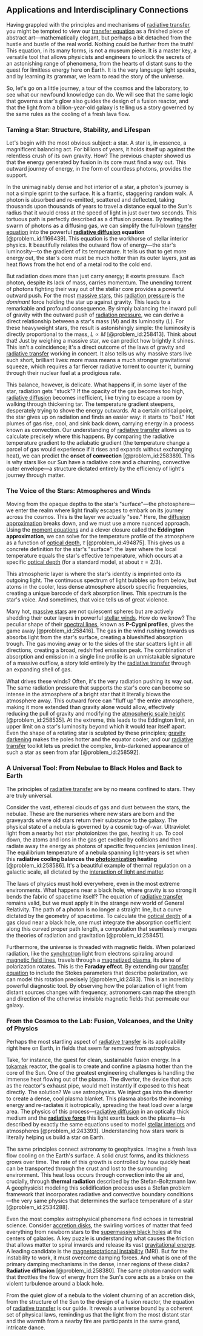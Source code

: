 ## Applications and Interdisciplinary Connections

Having grappled with the principles and mechanisms of [radiative transfer](@article_id:157954), you might be tempted to view our [transfer equation](@article_id:159760) as a finished piece of abstract art—mathematically elegant, but perhaps a bit detached from the hustle and bustle of the real world. Nothing could be further from the truth! This equation, in its many forms, is not a museum piece. It is a master key, a versatile tool that allows physicists and engineers to unlock the secrets of an astonishing range of phenomena, from the hearts of distant suns to the quest for limitless energy here on Earth. It is the very language light speaks, and by learning its grammar, we learn to read the story of the universe.

So, let's go on a little journey, a tour of the cosmos and the laboratory, to see what our newfound knowledge can do. We will see that the same logic that governs a star's glow also guides the design of a fusion reactor, and that the light from a billion-year-old galaxy is telling us a story governed by the same rules as the cooling of a fresh lava flow.

### Taming a Star: Structure, Stability, and Lifespan

Let's begin with the most obvious subject: a star. A star is, in essence, a magnificent balancing act. For billions of years, it holds itself up against the relentless crush of its own gravity. How? The previous chapter showed us that the energy generated by fusion in its core must find a way out. This outward journey of energy, in the form of countless photons, provides the support.

In the unimaginably dense and hot interior of a star, a photon's journey is not a simple sprint to the surface. It is a frantic, staggering random walk. A photon is absorbed and re-emitted, scattered and deflected, taking thousands upon thousands of years to travel a distance equal to the Sun's radius that it would cross at the speed of light in just over two seconds. This tortuous path is perfectly described as a diffusion process. By treating the swarm of photons as a diffusing gas, we can simplify the full-blown [transfer equation](@article_id:159760) into the powerful **[radiative diffusion](@article_id:157907) equation** [@problem_id:1166439]. This equation is the workhorse of stellar interior physics. It beautifully relates the outward flow of energy—the star's luminosity—to the gradient of its temperature. It tells us that to get more energy out, the star's core must be much hotter than its outer layers, just as heat flows from the hot end of a metal rod to the cold end.

But radiation does more than just carry energy; it exerts pressure. Each photon, despite its lack of mass, carries momentum. The unending torrent of photons fighting their way out of the stellar core provides a powerful outward push. For the most [massive stars](@article_id:159390), this [radiation pressure](@article_id:142662) is the *dominant* force holding the star up against gravity. This leads to a remarkable and profound consequence. By simply balancing the inward pull of gravity with the outward push of [radiation pressure](@article_id:142662), we can derive a direct relationship between a star's mass ($M$) and its luminosity ($L$). For these heavyweight stars, the result is astonishingly simple: the luminosity is directly proportional to the mass, $L \propto M$ [@problem_id:258413]. Think about that! Just by weighing a massive star, we can predict how brightly it shines. This isn't a coincidence; it's a direct outcome of the laws of gravity and [radiative transfer](@article_id:157954) working in concert. It also tells us why massive stars live such short, brilliant lives: more mass means a much stronger gravitational squeeze, which requires a far fiercer radiative torrent to counter it, burning through their nuclear fuel at a prodigious rate.

This balance, however, is delicate. What happens if, in some layer of the star, radiation gets "stuck"? If the opacity of the gas becomes too high, [radiative diffusion](@article_id:157907) becomes inefficient, like trying to escape a room by walking through thickening tar. The temperature gradient steepens, desperately trying to shove the energy outwards. At a certain critical point, the star gives up on radiation and finds an easier way: it starts to "boil." Hot plumes of gas rise, cool, and sink back down, carrying energy in a process known as convection. Our understanding of [radiative transfer](@article_id:157954) allows us to calculate precisely where this happens. By comparing the radiative temperature gradient to the adiabatic gradient (the temperature change a parcel of gas would experience if it rises and expands without exchanging heat), we can predict the **onset of convection** [@problem_id:258389]. This is why stars like our Sun have a radiative core and a churning, convective outer envelope—a structure dictated entirely by the efficiency of light's journey through matter.

### The Voice of the Stars: Atmospheres and Winds

Moving from the opaque depths to the star's "surface"—the photosphere—we enter the realm where light finally escapes to embark on its journey across the cosmos. This is the layer we actually "see." Here, the [diffusion approximation](@article_id:147436) breaks down, and we must use a more nuanced approach. Using the [moment equations](@article_id:149172) and a clever closure called the **Eddington approximation**, we can solve for the temperature profile of the atmosphere as a function of [optical depth](@article_id:158523), $\tau$ [@problem_id:494875]. This gives us a concrete definition for the star's "surface": the layer where the local temperature equals the star's effective temperature, which occurs at a specific [optical depth](@article_id:158523) (for a standard model, at about $\tau = 2/3$).

This atmospheric layer is where the star's identity is imprinted onto its outgoing light. The continuous spectrum of light bubbles up from below, but atoms in the cooler, less dense atmosphere absorb specific frequencies, creating a unique barcode of dark absorption lines. This spectrum is the star's voice. And sometimes, that voice tells us of great violence.

Many hot, [massive stars](@article_id:159390) are not quiescent spheres but are actively shedding their outer layers in powerful [stellar winds](@article_id:160892). How do we know? The peculiar shape of their [spectral lines](@article_id:157081), known as **P-Cygni profiles**, gives the game away [@problem_id:258416]. The gas in the wind rushing towards us absorbs light from the star's surface, creating a blueshifted absorption trough. The gas moving away or to the sides of the star scatters light in all directions, creating a broad, redshifted emission peak. The combination of absorption and emission in a single line profile is an unmistakable signature of a massive outflow, a story told entirely by the [radiative transfer](@article_id:157954) through an expanding shell of gas.

What drives these winds? Often, it's the very radiation pushing its way out. The same radiation pressure that supports the star's core can become so intense in the atmosphere of a bright star that it literally blows the atmosphere away. This outward force can "fluff up" the entire atmosphere, making it more extended than gravity alone would allow, effectively reducing the pull of gravity and modifying the [atmospheric scale height](@article_id:203014) [@problem_id:258535]. At the extreme, this leads to the Eddington limit, an upper limit on a star's luminosity beyond which it would tear itself apart. Even the shape of a rotating star is sculpted by these principles; [gravity darkening](@article_id:161282) makes the poles hotter and the equator cooler, and our [radiative transfer](@article_id:157954) toolkit lets us predict the complex, limb-darkened appearance of such a star as seen from afar [@problem_id:258592].

### A Universal Tool: From Nebulae to Black Holes and Back to Earth

The principles of [radiative transfer](@article_id:157954) are by no means confined to stars. They are truly universal.

Consider the vast, ethereal clouds of gas and dust between the stars, the nebulae. These are the nurseries where new stars are born and the graveyards where old stars return their substance to the galaxy. The physical state of a nebula is governed by a cosmic tug-of-war. Ultraviolet light from a nearby hot star photoionizes the gas, heating it up. To cool down, the atoms and ions in the gas get excited by collisions and then radiate away the energy as photons of specific frequencies (emission lines). The equilibrium temperature of a nebula spanning light-years is set when this **radiative cooling balances the [photoionization](@article_id:157376) heating** [@problem_id:258586]. It's a beautiful example of thermal regulation on a galactic scale, all dictated by the [interaction of light and matter](@article_id:268409).

The laws of physics must hold everywhere, even in the most extreme environments. What happens near a black hole, where gravity is so strong it bends the fabric of spacetime itself? The equation of [radiative transfer](@article_id:157954) remains valid, but we must apply it in the strange new world of General Relativity. The path of a photon is no longer a straight line, but a curve dictated by the geometry of spacetime. To calculate the [optical depth](@article_id:158523) of a gas cloud near a black hole, one must integrate the absorption coefficient along this curved proper path length, a computation that seamlessly merges the theories of radiation and gravitation [@problem_id:258451].

Furthermore, the universe is threaded with magnetic fields. When polarized radiation, like the [synchrotron](@article_id:172433) light from electrons spiraling around [magnetic field lines](@article_id:267798), travels through a [magnetized plasma](@article_id:200731), its plane of polarization rotates. This is the **Faraday effect**. By extending our [transfer equation](@article_id:159760) to include the Stokes parameters that describe polarization, we can model this rotation precisely [@problem_id:2483]. This is an incredibly powerful diagnostic tool. By observing how the polarization of light from distant sources changes with frequency, astronomers can map the strength and direction of the otherwise invisible magnetic fields that permeate our galaxy.

### From the Cosmos to the Lab: Fusion, Volcanoes, and the Unity of Physics

Perhaps the most startling aspect of [radiative transfer](@article_id:157954) is its applicability right here on Earth, in fields that seem far removed from astrophysics.

Take, for instance, the quest for clean, sustainable fusion energy. In a [tokamak](@article_id:159938) reactor, the goal is to create and confine a plasma hotter than the core of the Sun. One of the greatest engineering challenges is handling the immense heat flowing out of the plasma. The divertor, the device that acts as the reactor's exhaust pipe, would melt instantly if exposed to this heat directly. The solution? We use astrophysics. We inject gas into the divertor to create a dense, cool plasma blanket. This plasma absorbs the incoming energy and re-radiates it isotropically, spreading the heat load over a large area. The physics of this process—[radiative diffusion](@article_id:157907) in an optically thick medium and the **[radiative force](@article_id:196325)** this light exerts back on the plasma—is described by exactly the same equations used to model [stellar interiors](@article_id:157703) and atmospheres [@problem_id:243393]. Understanding how stars work is literally helping us build a star on Earth.

The same principles connect astronomy to geophysics. Imagine a fresh lava flow cooling on the Earth's surface. A solid crust forms, and its thickness grows over time. The rate of this growth is controlled by how quickly heat can be transported through the crust and lost to the surrounding environment. This heat loss occurs through convection into the air and, crucially, through **thermal radiation** described by the Stefan-Boltzmann law. A geophysicist modeling this solidification process uses a Stefan problem framework that incorporates radiative and convective boundary conditions—the very same physics that determines the surface temperature of a star [@problem_id:2534288].

Even the most complex astrophysical phenomena find echoes in terrestrial science. Consider [accretion disks](@article_id:159479), the swirling vortices of matter that feed everything from newborn stars to the [supermassive black holes](@article_id:157302) at the centers of galaxies. A key puzzle is understanding what causes the friction that allows matter to spiral inwards and release its vast [gravitational energy](@article_id:193232). A leading candidate is the [magnetorotational instability](@article_id:158952) (MRI). But for the instability to work, it must overcome damping forces. And what is one of the primary damping mechanisms in the dense, inner regions of these disks? **Radiative diffusion** [@problem_id:258380]. The same photon random walk that throttles the flow of energy from the Sun's core acts as a brake on the violent turbulence around a black hole.

From the quiet glow of a nebula to the violent churning of an accretion disk, from the structure of the Sun to the design of a fusion reactor, the equation of [radiative transfer](@article_id:157954) is our guide. It reveals a universe bound by a coherent set of physical laws, reminding us that the light from the most distant star and the warmth from a nearby fire are participants in the same grand, intricate dance.